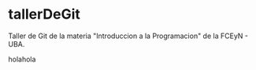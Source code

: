 # tallerDeGit

Taller de Git de la materia "Introduccion a la Programacion" de la FCEyN - UBA.

holahola
